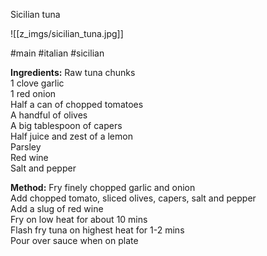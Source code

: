 Sicilian tuna

![[z_imgs/sicilian_tuna.jpg]]

#main #italian #sicilian

**Ingredients:**
Raw tuna chunks  
1 clove garlic  
1 red onion  
Half a can of chopped tomatoes  
A handful of olives  
A big tablespoon of capers  
Half juice and zest of a lemon  
Parsley  
Red wine  
Salt and pepper

**Method:**
Fry finely chopped garlic and onion  
Add chopped tomato, sliced olives, capers, salt and pepper  
Add a slug of red wine  
Fry on low heat for about 10 mins  
Flash fry tuna on highest heat for 1-2 mins  
Pour over sauce when on plate